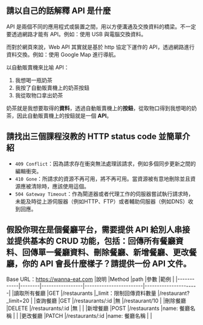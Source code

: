## 請以自己的話解釋 API 是什麼

API 是兩個不同的應用程式或裝置之間，用以方便溝通及交換資料的橋梁。不一定要透過網路才能有 API。例如：使用 USB 與電腦交換資料。

而對於網頁來說，Web API 其實就是基於 http 協定下運作的 API，透過網路進行資料交換。例如：使用 Google Map 進行導航。

以自動販賣機來比喻 API：

1. 我想喝一瓶奶茶
2. 我按了自動販賣機上的奶茶按鈕
3. 我從取物口拿出奶茶

奶茶就是我想要取得的**資料**，透過自動販賣機上的**按鈕**，從取物口得到我想喝的奶茶，因此自動販賣機上的按鈕就是一個 **API**。

## 請找出三個課程沒教的 HTTP status code 並簡單介紹

- `409 Conflict`：因為請求存在衝突無法處理該請求，例如多個同步更新之間的編輯衝突。
- `410 Gone`：所請求的資源不再可用，將不再可用。當資源被有意地刪除並且資源應被清除時，應該使用這個。
- `504 Gateway Timeout`：作為閘道器或者代理工作的伺服器嘗試執行請求時，未能及時從上游伺服器（例如HTTP、FTP）或者輔助伺服器（例如DNS）收到回應。

## 假設你現在是個餐廳平台，需要提供 API 給別人串接並提供基本的 CRUD 功能，包括：回傳所有餐廳資料、回傳單一餐廳資料、刪除餐廳、新增餐廳、更改餐廳，你的 API 會長什麼樣子？請提供一份 API 文件。

Base URL：https://wanna-eat.com
|說明        |Method  |path             |參數                     |範例                  |
|------------|--------|-----------------|------------------------|----------------------|
|讀取所有餐廳 |GET     |/restaurants     |_limit：限制回傳資料數量 |/restaurant?_limit=20 |
|查詢餐廳     |GET     |/restaurants/:id |無                      |/restaurant/10        |
|刪除餐廳     |DELETE  |/restaurants/:id |無                      |                      |
|新增餐廳     |POST    |/restaurants     |name: 餐廳名稱           |                     |
|更改餐廳     |PATCH   |/restaurants/:id |name: 餐廳名稱           |                     |
